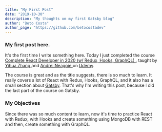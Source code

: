 ```yaml
---
title: "My First Post"
date: "2019-10-30"
description: "My thoughts on my first Gatsby blog"
author: "Beto Costa"
author_page: "https://github.com/betocostadev"
---
```


### My first post here.

It's the first time I write something here. Today I just completed the course
 <a href="https://www.udemy.com/course/complete-react-developer-zero-to-mastery/" title="Course Homepage" target="_blank" rel="noopener noreferrer">
  Complete React Developer in 2020 (w/ Redux, Hooks, GraphQL)
</a>, taught by
 <a href="https://www.udemy.com/user/yihua-zhang-5/" title="Yihua Zhang's Udemy Page" target="_blank" rel="noopener noreferrer">
  Yihua Zhang
</a> and
 <a href="https://www.udemy.com/user/andrei-neagoie/" title="Andrei Neagoie's Udemy Page" target="_blank" rel="noopener noreferrer">
  Andrei Neagoie
</a>
  on
<a href="https://www.udemy.com/" title="Udemy's Homepage" target="_blank" rel="noopener noreferrer">Udemy</a>.

The course is great and as the title suggests, there is so much to learn. It really covers a lot of React with Redux, Hooks, GraphQL, and it also has a small section about <a href="https://www.gatsbyjs.org/" target="_blank" rel="noopener noreferrer">Gatsby</a>. That's why I'm writing this post, because I did the last part of the course on Gatsby.

### My Objectives

Since there was so much content to learn, now it's time to practice React with Redux, with Hooks and create something using MongoDB with REST and then, create something with GraphQL.
